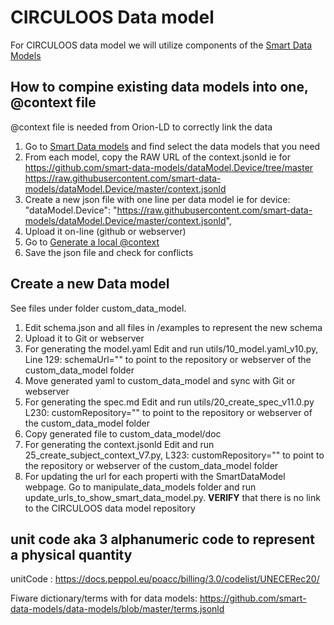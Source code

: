 # CIRCULOOS Data model

For CIRCULOOS data model we will utilize components of the [Smart Data Models](https://github.com/smart-data-models)

## How to compine existing data models into one, @context file
@context file is needed from Orion-LD to correctly link the data 

1. Go to [Smart Data models](https://github.com/smart-data-models) and find select the data models that you need
2. From each model, copy the RAW URL of the context.jsonld ie for https://github.com/smart-data-models/dataModel.Device/tree/master  
https://raw.githubusercontent.com/smart-data-models/dataModel.Device/master/context.jsonld
3. Create a new json file with one line per data model ie for device:
  "dataModel.Device": "https://raw.githubusercontent.com/smart-data-models/dataModel.Device/master/context.jsonld", 
4. Upload it on-line (github or webserver)
5. Go to [Generate a local @context](https://smartdatamodels.org/index.php/generate-a-local-context-based-on-smart-data-models-iris/)
6. Save the json file and check for conflicts


## Create a new Data model
See files under folder custom_data_model.

1. Edit schema.json and all files in /examples to represent the new schema
2. Upload it to Git or webserver
3. For generating the model.yaml Edit and run utils/10_model.yaml_v10.py, Line 129: schemaUrl="" to point to the repository or webserver of the custom_data_model folder
4. Move generated yaml to custom_data_model and sync with Git or webserver
5. For generating the spec.md Edit and run utils/20_create_spec_v11.0.py L230: customRepository="" to point to the repository or webserver of the custom_data_model folder
6. Copy generated file to custom_data_model/doc
7. For generating the context.jsonld Edit and run 25_create_subject_context_V7.py, L323: customRepository="" to point to the repository or webserver of the custom_data_model folder
8. For updating the url for each properti with the SmartDataModel webpage. Go to manipulate_data_models folder and run update_urls_to_show_smart_data_model.py. **VERIFY** that there is no link to the CIRCULOOS data model repository


## unit code aka 3 alphanumeric code to represent a physical quantity

unitCode : https://docs.peppol.eu/poacc/billing/3.0/codelist/UNECERec20/

Fiware dictionary/terms with for data models: https://github.com/smart-data-models/data-models/blob/master/terms.jsonld

